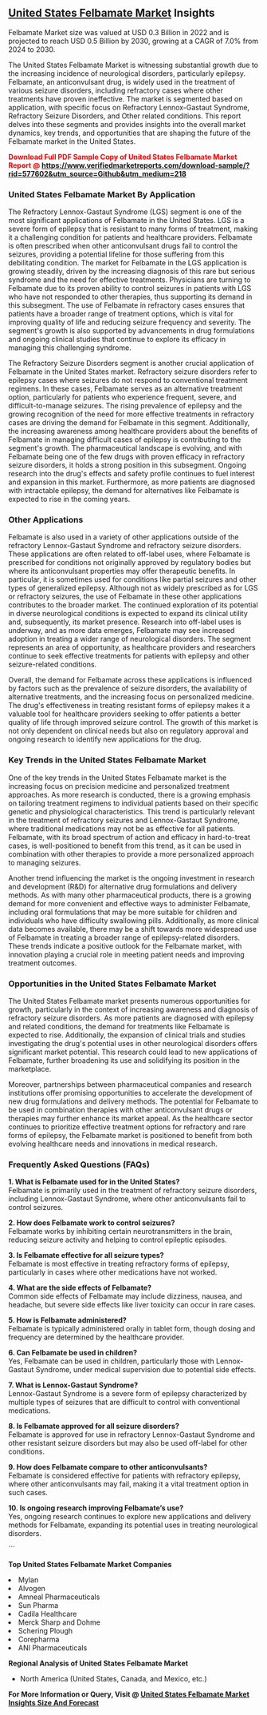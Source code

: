 <h2><a href="https://www.verifiedmarketreports.com/download-sample/?rid=577602&amp;utm_source=Github&amp;utm_medium=218" target="_blank">United States Felbamate Market</a> Insights</h2><p>Felbamate Market size was valued at USD 0.3 Billion in 2022 and is projected to reach USD 0.5 Billion by 2030, growing at a CAGR of 7.0% from 2024 to 2030.</p><p> <p>The United States Felbamate Market is witnessing substantial growth due to the increasing incidence of neurological disorders, particularly epilepsy. Felbamate, an anticonvulsant drug, is widely used in the treatment of various seizure disorders, including refractory cases where other treatments have proven ineffective. The market is segmented based on application, with specific focus on Refractory Lennox-Gastaut Syndrome, Refractory Seizure Disorders, and Other related conditions. This report delves into these segments and provides insights into the overall market dynamics, key trends, and opportunities that are shaping the future of the Felbamate market in the United States. </p> <p><b><p><span class=""><span style="color: #ff0000;"><strong>Download Full PDF Sample Copy of United States Felbamate Market Report</strong> @ </span><a href="https://www.verifiedmarketreports.com/download-sample/?rid=577602&amp;utm_source=Github&amp;utm_medium=218" target="_blank">https://www.verifiedmarketreports.com/download-sample/?rid=577602&amp;utm_source=Github&amp;utm_medium=218</a></span></p></b></p> <h3>United States Felbamate Market By Application</h3> <p>The Refractory Lennox-Gastaut Syndrome (LGS) segment is one of the most significant applications of Felbamate in the United States. LGS is a severe form of epilepsy that is resistant to many forms of treatment, making it a challenging condition for patients and healthcare providers. Felbamate is often prescribed when other anticonvulsant drugs fail to control the seizures, providing a potential lifeline for those suffering from this debilitating condition. The market for Felbamate in the LGS application is growing steadily, driven by the increasing diagnosis of this rare but serious syndrome and the need for effective treatments. Physicians are turning to Felbamate due to its proven ability to control seizures in patients with LGS who have not responded to other therapies, thus supporting its demand in this subsegment. The use of Felbamate in refractory cases ensures that patients have a broader range of treatment options, which is vital for improving quality of life and reducing seizure frequency and severity. The segment's growth is also supported by advancements in drug formulations and ongoing clinical studies that continue to explore its efficacy in managing this challenging syndrome.</p> <p>The Refractory Seizure Disorders segment is another crucial application of Felbamate in the United States market. Refractory seizure disorders refer to epilepsy cases where seizures do not respond to conventional treatment regimens. In these cases, Felbamate serves as an alternative treatment option, particularly for patients who experience frequent, severe, and difficult-to-manage seizures. The rising prevalence of epilepsy and the growing recognition of the need for more effective treatments in refractory cases are driving the demand for Felbamate in this segment. Additionally, the increasing awareness among healthcare providers about the benefits of Felbamate in managing difficult cases of epilepsy is contributing to the segment's growth. The pharmaceutical landscape is evolving, and with Felbamate being one of the few drugs with proven efficacy in refractory seizure disorders, it holds a strong position in this subsegment. Ongoing research into the drug's effects and safety profile continues to fuel interest and expansion in this market. Furthermore, as more patients are diagnosed with intractable epilepsy, the demand for alternatives like Felbamate is expected to rise in the coming years.</p> <h3>Other Applications</h3> <p>Felbamate is also used in a variety of other applications outside of the refractory Lennox-Gastaut Syndrome and refractory seizure disorders. These applications are often related to off-label uses, where Felbamate is prescribed for conditions not originally approved by regulatory bodies but where its anticonvulsant properties may offer therapeutic benefits. In particular, it is sometimes used for conditions like partial seizures and other types of generalized epilepsy. Although not as widely prescribed as for LGS or refractory seizures, the use of Felbamate in these other applications contributes to the broader market. The continued exploration of its potential in diverse neurological conditions is expected to expand its clinical utility and, subsequently, its market presence. Research into off-label uses is underway, and as more data emerges, Felbamate may see increased adoption in treating a wider range of neurological disorders. The segment represents an area of opportunity, as healthcare providers and researchers continue to seek effective treatments for patients with epilepsy and other seizure-related conditions.</p> <p>Overall, the demand for Felbamate across these applications is influenced by factors such as the prevalence of seizure disorders, the availability of alternative treatments, and the increasing focus on personalized medicine. The drug's effectiveness in treating resistant forms of epilepsy makes it a valuable tool for healthcare providers seeking to offer patients a better quality of life through improved seizure control. The growth of this market is not only dependent on clinical needs but also on regulatory approval and ongoing research to identify new applications for the drug.</p> <h3>Key Trends in the United States Felbamate Market</h3> <p>One of the key trends in the United States Felbamate market is the increasing focus on precision medicine and personalized treatment approaches. As more research is conducted, there is a growing emphasis on tailoring treatment regimens to individual patients based on their specific genetic and physiological characteristics. This trend is particularly relevant in the treatment of refractory seizures and Lennox-Gastaut Syndrome, where traditional medications may not be as effective for all patients. Felbamate, with its broad spectrum of action and efficacy in hard-to-treat cases, is well-positioned to benefit from this trend, as it can be used in combination with other therapies to provide a more personalized approach to managing seizures.</p> <p>Another trend influencing the market is the ongoing investment in research and development (R&D) for alternative drug formulations and delivery methods. As with many other pharmaceutical products, there is a growing demand for more convenient and effective ways to administer Felbamate, including oral formulations that may be more suitable for children and individuals who have difficulty swallowing pills. Additionally, as more clinical data becomes available, there may be a shift towards more widespread use of Felbamate in treating a broader range of epilepsy-related disorders. These trends indicate a positive outlook for the Felbamate market, with innovation playing a crucial role in meeting patient needs and improving treatment outcomes.</p> <h3>Opportunities in the United States Felbamate Market</h3> <p>The United States Felbamate market presents numerous opportunities for growth, particularly in the context of increasing awareness and diagnosis of refractory seizure disorders. As more patients are diagnosed with epilepsy and related conditions, the demand for treatments like Felbamate is expected to rise. Additionally, the expansion of clinical trials and studies investigating the drug's potential uses in other neurological disorders offers significant market potential. This research could lead to new applications of Felbamate, further broadening its use and solidifying its position in the marketplace.</p> <p>Moreover, partnerships between pharmaceutical companies and research institutions offer promising opportunities to accelerate the development of new drug formulations and delivery methods. The potential for Felbamate to be used in combination therapies with other anticonvulsant drugs or therapies may further enhance its market appeal. As the healthcare sector continues to prioritize effective treatment options for refractory and rare forms of epilepsy, the Felbamate market is positioned to benefit from both evolving healthcare needs and innovations in medical research.</p> <h3>Frequently Asked Questions (FAQs)</h3> <p><b>1. What is Felbamate used for in the United States?</b><br>Felbamate is primarily used in the treatment of refractory seizure disorders, including Lennox-Gastaut Syndrome, where other anticonvulsants fail to control seizures.</p> <p><b>2. How does Felbamate work to control seizures?</b><br>Felbamate works by inhibiting certain neurotransmitters in the brain, reducing seizure activity and helping to control epileptic episodes.</p> <p><b>3. Is Felbamate effective for all seizure types?</b><br>Felbamate is most effective in treating refractory forms of epilepsy, particularly in cases where other medications have not worked.</p> <p><b>4. What are the side effects of Felbamate?</b><br>Common side effects of Felbamate may include dizziness, nausea, and headache, but severe side effects like liver toxicity can occur in rare cases.</p> <p><b>5. How is Felbamate administered?</b><br>Felbamate is typically administered orally in tablet form, though dosing and frequency are determined by the healthcare provider.</p> <p><b>6. Can Felbamate be used in children?</b><br>Yes, Felbamate can be used in children, particularly those with Lennox-Gastaut Syndrome, under medical supervision due to potential side effects.</p> <p><b>7. What is Lennox-Gastaut Syndrome?</b><br>Lennox-Gastaut Syndrome is a severe form of epilepsy characterized by multiple types of seizures that are difficult to control with conventional medications.</p> <p><b>8. Is Felbamate approved for all seizure disorders?</b><br>Felbamate is approved for use in refractory Lennox-Gastaut Syndrome and other resistant seizure disorders but may also be used off-label for other conditions.</p> <p><b>9. How does Felbamate compare to other anticonvulsants?</b><br>Felbamate is considered effective for patients with refractory epilepsy, where other anticonvulsants may fail, making it a vital treatment option in such cases.</p> <p><b>10. Is ongoing research improving Felbamate’s use?</b><br>Yes, ongoing research continues to explore new applications and delivery methods for Felbamate, expanding its potential uses in treating neurological disorders.</p> ```</p><p><strong>Top United States Felbamate Market Companies</strong></p><div data-test-id=""><p><li>Mylan</li><li> Alvogen</li><li> Amneal Pharmaceuticals</li><li> Sun Pharma</li><li> Cadila Healthcare</li><li> Merck Sharp and Dohme</li><li> Schering Plough</li><li> Corepharma</li><li> ANI Pharmaceuticals</li></p><div><strong>Regional Analysis of&nbsp;United States Felbamate Market</strong></div><ul><li dir="ltr"><p dir="ltr">North America&nbsp;(United States, Canada, and Mexico, etc.)</p></li></ul><p><strong>For More Information or Query, Visit @&nbsp;</strong><strong><a href="https://www.verifiedmarketreports.com/product/felbamate-market/?utm_source=Github&amp;utm_medium=218" target="_blank">United States Felbamate Market Insights Size And Forecast</a></strong></p></div>
